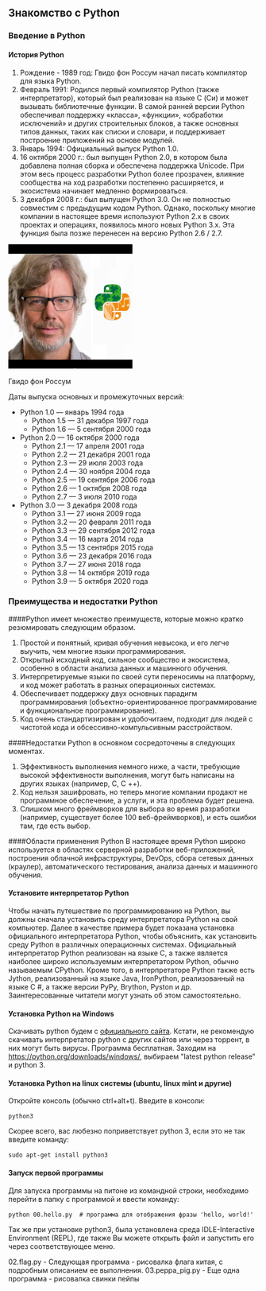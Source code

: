 ## Знакомство с Python

### Введение в Python

#### История Python

1. Рождение - 1989 год: Гвидо фон Россум начал писать компилятор для языка Python.
2. Февраль 1991: Родился первый компилятор Python (также интерпретатор), который был реализован на языке C (Си) и 
   может вызывать библиотечные функции. 
В самой ранней версии Python обеспечивал поддержку «класса», «функции», «обработки исключений» и других строительных 
блоков, а также основных типов данных, таких как списки и словари, и поддерживает построение приложений на основе модулей.
3. Январь 1994: Официальный выпуск Python 1.0.
4. 16 октября 2000 г.: был выпущен Python 2.0, в котором была добавлена полная сборка и обеспечена поддержка 
   Unicode. При этом весь процесс разработки Python более прозрачен, влияние сообщества на ход разработки постепенно расширяется, и экосистема начинает медленно формироваться.
5. 3 декабря 2008 г.: был выпущен Python 3.0. Он не полностью совместим с предыдущим кодом Python. Однако, поскольку 
   многие компании в настоящее время используют Python 2.x в своих проектах и операциях, появилось много новых Python 3.x. Эта функция была позже перенесен на версию Python 2.6 / 2.7.


![](./media/Гвидо.jpg)

Гвидо фон Россум




Даты выпуска основных и промежуточных версий:

- Python 1.0 — январь 1994 года
    - Python 1.5 — 31 декабря 1997 года
    - Python 1.6 — 5 сентября 2000 года
- Python 2.0 — 16 октября 2000 года
    - Python 2.1 — 17 апреля 2001 года
    - Python 2.2 — 21 декабря 2001 года
    - Python 2.3 — 29 июля 2003 года
    - Python 2.4 — 30 ноября 2004 года
    - Python 2.5 — 19 сентября 2006 года
    - Python 2.6 — 1 октября 2008 года
    - Python 2.7 — 3 июля 2010 года
- Python 3.0 — 3 декабря 2008 года
    - Python 3.1 — 27 июня 2009 года
    - Python 3.2 — 20 февраля 2011 года
    - Python 3.3 — 29 сентября 2012 года
    - Python 3.4 — 16 марта 2014 года
    - Python 3.5 — 13 сентября 2015 года
    - Python 3.6 — 23 декабря 2016 года
    - Python 3.7 — 27 июня 2018 года
    - Python 3.8 — 14 октября 2019 года
    - Python 3.9 — 5 октября 2020 года

### Преимущества и недостатки Python
####Python имеет множество преимуществ, которые можно кратко резюмировать следующим образом.

1. Простой и понятный, кривая обучения невысока, и его легче выучить, чем многие языки программирования.
2. Открытый исходный код, сильное сообщество и экосистема, особенно в области анализа данных и машинного обучения.
3. Интерпретируемые языки по своей сути переносимы на платформу, и код может работать в разных операционных системах.
4. Обеспечивает поддержку двух основных парадигм программирования (объектно-ориентированное программирование и 
   функциональное программирование).
5. Код очень стандартизирован и удобочитаем, подходит для людей с чистотой кода и обсессивно-компульсивным 
   расстройством.


####Недостатки Python в основном сосредоточены в следующих моментах.

1. Эффективность выполнения немного ниже, а части, требующие высокой эффективности выполнения, могут быть написаны на 
других языках (например, C, C ++).
2. Код нельзя зашифровать, но теперь многие компании продают не программное обеспечение, а услуги, и эта проблема 
   будет решена.
3. Слишком много фреймворков для выбора во время разработки (например, существует более 100 веб-фреймворков), и есть 
   ошибки там, где есть выбор.

####Области применения Python
В настоящее время Python широко используется в областях серверной разработки веб-приложений, построения облачной инфраструктуры, DevOps, сбора сетевых данных (краулер), автоматического тестирования, анализа данных и машинного обучения.

#### Установите интерпретатор Python
Чтобы начать путешествие по программированию на Python, вы должны сначала установить среду интерпретатора Python на свой компьютер. Далее в качестве примера будет показана установка официального интерпретатора Python, чтобы объяснить, как установить среду Python в различных операционных системах. Официальный интерпретатор Python реализован на языке C, а также является наиболее широко используемым интерпретатором Python, обычно называемым CPython. Кроме того, в интерпретаторе Python также есть Jython, реализованный на языке Java, IronPython, реализованный на языке C #, а также версии PyPy, Brython, Pyston и др. Заинтересованные читатели могут узнать об этом самостоятельно.

#### Установка Python на Windows
Скачивать python будем с [официального сайта](https://www.python.org/). Кстати, не рекомендую скачивать интерпретатор python с других сайтов 
или через торрент, в них могут быть вирусы. Программа бесплатная. Заходим на https://python.org/downloads/windows/, выбираем "latest python release" и python 3.

#### Установка Python на linux системы (ubuntu, linux mint и другие)
Откройте консоль (обычно ctrl+alt+t). Введите в консоли:
```
python3
```
Скорее всего, вас любезно поприветствует python 3, если это не так введите команду:
```
sudo apt-get install python3
```

#### Запуск первой программы
Для запуска программы на питоне из командной строки, необходимо перейти в папку с программой и ввести команду:
```
python 00.hello.py  # программа для отображения фразы 'hello, world!'
```
Так же при установке python3, была установлена среда IDLE-Interactive Environment (REPL), где также Вы можете 
открыть файл и запустить его через соответствующее меню.

02.flag.py - Следующая программа - рисовалка флага китая, с подробным описанием ее выполнения.
03.peppa_pig.py - Еще одна программа - рисовалка свинки пейпы 